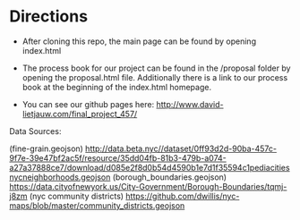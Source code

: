 # Directions
- After cloning this repo, the main page can be found by opening index.html
- The process book for our project can be found in the /proposal folder by opening the proposal.html file. Additionally there is a link to our process book at the beginning of the index.html homepage.

- You can see our github pages here: http://www.david-lietjauw.com/final_project_457/ 

Data Sources:

(fine-grain.geojson) http://data.beta.nyc//dataset/0ff93d2d-90ba-457c-9f7e-39e47bf2ac5f/resource/35dd04fb-81b3-479b-a074-a27a37888ce7/download/d085e2f8d0b54d4590b1e7d1f35594c1pediacitiesnycneighborhoods.geojson
(borough_boundaries.geojson)  https://data.cityofnewyork.us/City-Government/Borough-Boundaries/tqmj-j8zm
(nyc community districts) https://github.com/dwillis/nyc-maps/blob/master/community_districts.geojson


